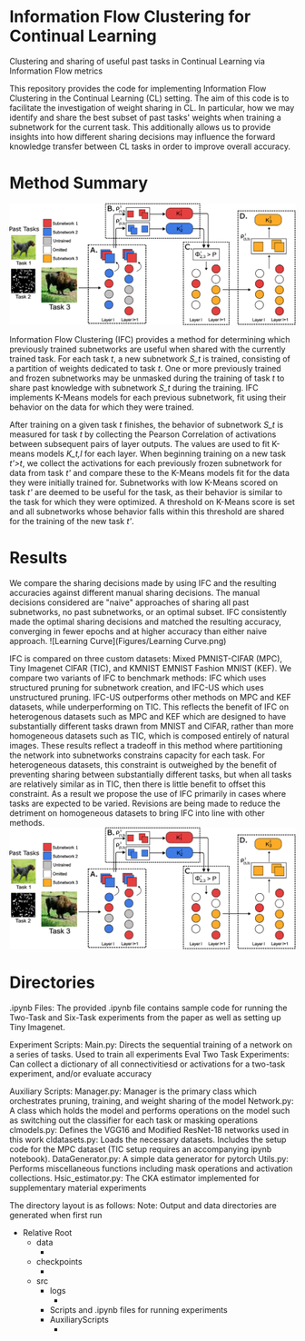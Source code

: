 # Information Flow Clustering for Continual Learning
Clustering and sharing of useful past tasks in Continual Learning via Information Flow metrics

This repository provides the code for implementing Information Flow Clustering in the Continual Learning (CL) setting.
The aim of this code is to facilitate the investigation of weight sharing in CL. In particular, how we may identify and share 
the best subset of past tasks' weights when training a subnetwork for the current task. This additionally allows us to provide insights into 
how different sharing decisions may influence the forward knowledge transfer between CL tasks in order to improve overall accuracy.


# Method Summary
![Overview](Figures/Overview.png)

Information Flow Clustering (IFC) provides a method for determining which previously trained subnetworks are useful when shared with the currently trained task. For each task *t*, a new subnetwork *S_t* is trained, consisting of a partition of weights dedicated to task *t*. One or more previously trained and frozen subnetworks may be unmasked during the training of task *t* to share past knowledge with subnetwork *S_t* during the training. IFC implements K-Means models for each previous subnetwork, fit using their behavior on the data for which they were trained. 

After training on a given task *t* finishes, the behavior of subnetwork *S_t* is measured for task *t* by collecting the Pearson Correlation of activations between subsequent pairs of layer outputs. The values are used to fit K-means models *K_t,l* for each layer. When beginning training on a new task *t'>t*, we collect the activations for each previously frozen subnetwork for data from task *t'* and compare these to the K-Means models fit for the data they were initially trained for. Subnetworks with low K-Means scored on task *t'* are deemed to be useful for the task, as their behavior is similar to the task for which they were optimized. A threshold on K-Means score is set and all subnetworks whose behavior falls within this threshold are shared for the training of the new task *t'*.

# Results

We compare the sharing decisions made by using IFC and the resulting accuracies against different manual sharing decisions. The manual decisions considered are "naive" approaches of sharing all past subnetworks, no past subnetworks, or an optimal subset. IFC consistently made the optimal sharing decisions and matched the resulting accuracy, converging in fewer epochs and at higher accuracy than either naive approach. 
![Learning Curve](Figures/Learning Curve.png)


IFC is compared on three custom datasets: Mixed PMNIST-CIFAR (MPC), Tiny Imagenet CIFAR (TIC), and KMNIST EMNIST Fashion MNIST (KEF). We compare two variants of IFC to benchmark methods: IFC which uses structured pruning for subnetwork creation, and IFC-US which uses unstructured pruning. IFC-US outperforms other methods on MPC and KEF datasets, while underperforming on TIC. This reflects the benefit of IFC on heterogenous datasets such as MPC and KEF which are designed to have substantially different tasks drawn from MNIST and CIFAR, rather than more homogeneous datasets such as TIC, which is composed entirely of natural images. These results reflect a tradeoff in this method where partitioning the network into subnetworks constrains capacity for each task. For heterogeneous datasets, this constraint is outweighed by the benefit of preventing sharing between substantially different tasks, but when all tasks are relatively similar as in TIC, then there is little benefit to offset this constraint. As a result we propose the use of IFC primarily in cases where tasks are expected to be varied. Revisions are being made to reduce the detriment on homogeneous datasets to bring IFC into line with other methods.
![Overview](Figures/Overview.png)



# Directories
.ipynb Files:
	 The provided .ipynb file contains sample code for running the Two-Task and Six-Task experiments from the paper as well as setting up Tiny Imagenet.

Experiment Scripts:
	Main.py: Directs the sequential training of a network on a series of tasks. Used to train all experiments
	Eval Two Task Experiments:   Can collect a dictionary of all connectivitiesd or activations for a two-task experiment, and/or evaluate accuracy

Auxiliary Scripts:
	Manager.py: Manager is the primary class which orchestrates pruning, training, and weight sharing of the model
	Network.py: A class which holds the model and performs operations on the model such as switching out the classifier for each task or masking operations
	clmodels.py: Defines the VGG16 and Modified ResNet-18 networks used in this work
	cldatasets.py: Loads the necessary datasets. Includes the setup code for the MPC dataset (TIC setup requires an accompanying ipynb notebook).
	DataGenerator.py: A simple data generator for pytorch
	Utils.py: Performs miscellaneous functions including mask operations and activation collections.
	Hsic_estimator.py: The CKA estimator implemented for supplementary material experiments


The directory layout is as follows:
Note: Output and data directories are generated when first run
 - Relative Root
 	- data
 		- <Datasets>
 	- checkpoints
 		- <Saved model checkpoints from training>
 	- src
 		- logs
 			- <text outputs from experiment runtime>
 		- Scripts and .ipynb files for running experiments
 		- AuxiliaryScripts
 			- <Required Python scripts for experiments>
